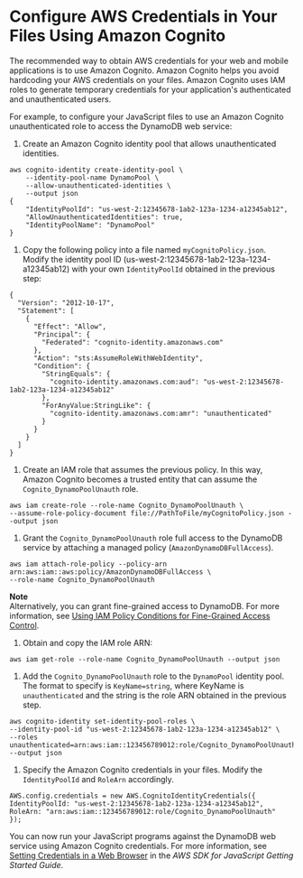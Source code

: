 # Configure AWS Credentials in Your Files Using Amazon Cognito<a name="Cognito.Credentials"></a>

The recommended way to obtain AWS credentials for your web and mobile applications is to use Amazon Cognito\. Amazon Cognito helps you avoid hardcoding your AWS credentials on your files\. Amazon Cognito uses IAM roles to generate temporary credentials for your application's authenticated and unauthenticated users\.

 For example, to configure your JavaScript files to use an Amazon Cognito unauthenticated role to access the DynamoDB web service: 

1.  Create an Amazon Cognito identity pool that allows unauthenticated identities\. 

   ```
   aws cognito-identity create-identity-pool \
       --identity-pool-name DynamoPool \
       --allow-unauthenticated-identities \
       --output json
   {
       "IdentityPoolId": "us-west-2:12345678-1ab2-123a-1234-a12345ab12",
       "AllowUnauthenticatedIdentities": true,
       "IdentityPoolName": "DynamoPool"
   }
   ```

1.  Copy the following policy into a file named `myCognitoPolicy.json`\. Modify the identity pool ID \(us\-west\-2:12345678\-1ab2\-123a\-1234\-a12345ab12\) with your own `IdentityPoolId` obtained in the previous step: 

   ```
   {
     "Version": "2012-10-17",
     "Statement": [
       {
         "Effect": "Allow",
         "Principal": {
           "Federated": "cognito-identity.amazonaws.com"
         },
         "Action": "sts:AssumeRoleWithWebIdentity",
         "Condition": {
           "StringEquals": {
             "cognito-identity.amazonaws.com:aud": "us-west-2:12345678-1ab2-123a-1234-a12345ab12"
           },
           "ForAnyValue:StringLike": {
             "cognito-identity.amazonaws.com:amr": "unauthenticated"
           }
         }
       }
     ]
   }
   ```

1.  Create an IAM role that assumes the previous policy\. In this way, Amazon Cognito becomes a trusted entity that can assume the `Cognito_DynamoPoolUnauth` role\. 

   ```
   aws iam create-role --role-name Cognito_DynamoPoolUnauth \
   --assume-role-policy-document file://PathToFile/myCognitoPolicy.json --output json
   ```

1.  Grant the `Cognito_DynamoPoolUnauth` role full access to the DynamoDB service by attaching a managed policy \(`AmazonDynamoDBFullAccess`\)\. 

   ```
   aws iam attach-role-policy --policy-arn arn:aws:iam::aws:policy/AmazonDynamoDBFullAccess \
   --role-name Cognito_DynamoPoolUnauth
   ```
**Note**  
 Alternatively, you can grant fine\-grained access to DynamoDB\. For more information, see [Using IAM Policy Conditions for Fine\-Grained Access Control](http://docs.aws.amazon.com/amazondynamodb/latest/developerguide/specifying-conditions.html)\. 

1.  Obtain and copy the IAM role ARN: 

   ```
   aws iam get-role --role-name Cognito_DynamoPoolUnauth --output json 
   ```

1.  Add the `Cognito_DynamoPoolUnauth` role to the `DynamoPool` identity pool\. The format to specify is `KeyName=string`, where KeyName is `unauthenticated` and the string is the role ARN obtained in the previous step\. 

   ```
   aws cognito-identity set-identity-pool-roles \
   --identity-pool-id "us-west-2:12345678-1ab2-123a-1234-a12345ab12" \
   --roles unauthenticated=arn:aws:iam::123456789012:role/Cognito_DynamoPoolUnauth --output json
   ```

1.  Specify the Amazon Cognito credentials in your files\. Modify the `IdentityPoolId` and `RoleArn` accordingly\. 

   ```
   AWS.config.credentials = new AWS.CognitoIdentityCredentials({
   IdentityPoolId: "us-west-2:12345678-1ab2-123a-1234-a12345ab12",
   RoleArn: "arn:aws:iam::123456789012:role/Cognito_DynamoPoolUnauth"
   });
   ```

 You can now run your JavaScript programs against the DynamoDB web service using Amazon Cognito credentials\. For more information, see [Setting Credentials in a Web Browser](http://docs.aws.amazon.com/sdk-for-javascript/v2/developer-guide/setting-credentials-browser.html) in the *AWS SDK for JavaScript Getting Started Guide*\. 